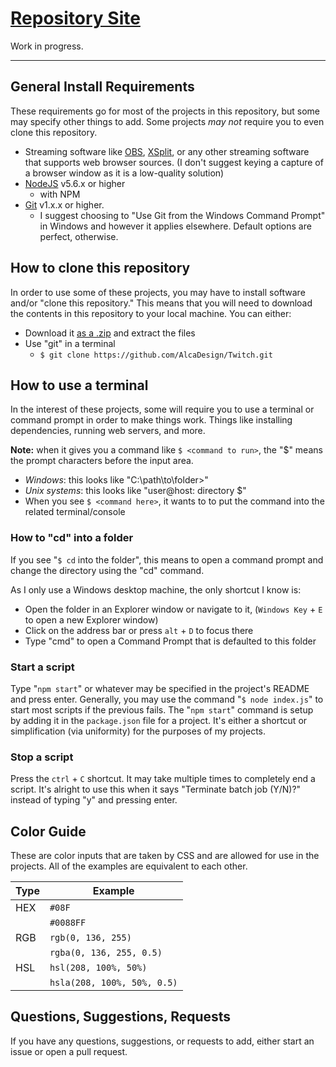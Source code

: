 # [Repository Site](https://alcadesign.github.io/Twitch/)
Work in progress.

---

## General Install Requirements

These requirements go for most of the projects in this repository, but some may specify other things to add. Some projects *may not* require you to even clone this repository.

- Streaming software like [OBS](https://obsproject.com/), [XSplit](https://www.xsplit.com/), or any other streaming software that supports web browser sources. (I don't suggest keying a capture of a browser window as it is a low-quality solution)
- [NodeJS](http://nodejs.org/) v5.6.x or higher
	- with NPM
- [Git](https://git-scm.com/download/) v1.x.x or higher.
	- I suggest choosing to "Use Git from the Windows Command Prompt" in Windows and however it applies elsewhere. Default options are perfect, otherwise.


## How to clone this repository

In order to use some of these projects, you may have to install software and/or "clone this repository." This means that you will need to download the contents in this repository to your local machine. You can either:
- Download it [as a .zip](https://github.com/AlcaDesign/Twitch/archive/gh-pages.zip) and extract the files
- Use "git" in a terminal
	- `$ git clone https://github.com/AlcaDesign/Twitch.git`


## How to use a terminal

In the interest of these projects, some will require you to use a terminal or command prompt in order to make things work. Things like installing dependencies, running web servers, and more.

**Note:** when it gives you a command like `$ <command to run>`, the "$" means the prompt characters before the input area.

- *Windows*: this looks like "C:\path\to\folder>"
- *Unix systems*: this looks like "user@host: directory $"
- When you see `$ <command here>`, it wants to to put the command into the related terminal/console

### How to "cd" into a folder
If you see "`$ cd` into the folder", this means to open a command prompt and change the directory using the "cd" command.

As I only use a Windows desktop machine, the only shortcut I know is:

- Open the folder in an Explorer window or navigate to it, (`Windows Key` + `E` to open a new Explorer window)
- Click on the address bar or press `alt` + `D` to focus there
- Type "cmd" to open a Command Prompt that is defaulted to this folder

### Start a script
Type "`npm start`" or whatever may be specified in the project's README and press enter. Generally, you may use the command "`$ node index.js`" to start most scripts if the previous fails. The "`npm start`" command is setup by adding it in the `package.json` file for a project. It's either a shortcut or simplification (via uniformity) for the purposes of my projects. 

### Stop a script
Press the `ctrl` + `C` shortcut. It may take multiple times to completely end a script. It's alright to use this when it says "Terminate batch job (Y/N)?" instead of typing "y" and pressing enter.


## Color Guide

These are color inputs that are taken by CSS and are allowed for use in the projects. All of the examples are equivalent to each other.

| Type | Example                     |
|------|-----------------------------|
| HEX  | `#08F`                      |
|      | `#0088FF`                   |
| RGB  | `rgb(0, 136, 255)`          |
|      | `rgba(0, 136, 255, 0.5)`    |
| HSL  | `hsl(208, 100%, 50%)`       |
|      | `hsla(208, 100%, 50%, 0.5)` |


## Questions, Suggestions, Requests

If you have any questions, suggestions, or requests to add, either start an issue or open a pull request.

